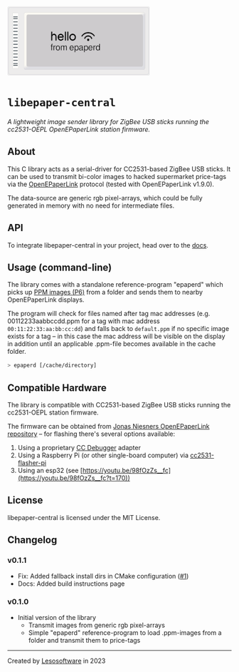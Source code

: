 ![epaper-central banner](docs/banner.png)

# `libepaper-central`

_A lightweight image sender library for ZigBee USB sticks running the cc2531-OEPL OpenEPaperLink station firmware._

## About

This C library acts as a serial-driver for CC2531-based ZigBee USB sticks. It can be used to transmit bi-color images to hacked supermarket price-tags via the [OpenEPaperLink](https://openepaperlink.de/) protocol (tested with OpenEPaperLink v1.9.0).

The data-source are generic rgb pixel-arrays, which could be fully generated in memory with no need for intermediate files.

## API

To integrate libepaper-central in your project, head over to the [docs](https://epaper-central.readthedocs.io/).

## Usage (command-line)

The library comes with a standalone reference-program "epaperd" which picks up [PPM images (P6)](https://en.wikipedia.org/wiki/Netpbm#Description) from a folder and sends them to nearby OpenEPaperLink displays.

The program will check for files named after tag mac addresses (e.g. 00112233aabbccdd.ppm for a tag with mac address `00:11:22:33:aa:bb:cc:dd`) and falls back to `default.ppm` if no specific image exists for a tag – in this case the mac address will be visible on the display in addition until an applicable .ppm-file becomes available in the cache folder.

```bash
> epaperd [/cache/directory]
```

## Compatible Hardware

The library is compatible with CC2531-based ZigBee USB sticks running the cc2531-OEPL station firmware.

The firmware can be obtained from [Jonas Niesners OpenEPaperLink repository](https://github.com/jonasniesner/OpenEPaperLink/blob/4aaffbacd4ebee760c0c4088e069e5ba60e4a219/ARM_Tag_FW/cc2531_OEPL/cc2531_OEPL_beta.hex) – for flashing there's several options available:

1. Using a proprietary [CC Debugger](https://www.ti.com/tool/CC-DEBUGGER) adapter
2. Using a Raspberry Pi (or other single-board computer) via [cc2531-flasher-pi](https://github.com/leso-kn/cc2531-flasher-pi)
3. Using an esp32 (see [https://youtu.be/98fOzZs__fc](https://youtu.be/98fOzZs__fc?t=170))

## License

libepaper-central is licensed under the MIT License.

## Changelog

### v0.1.1

* Fix: Added fallback install dirs in CMake configuration ([#1](https://github.com/leso-kn/epaper-central/issues/1))
* Docs: Added build instructions page

### v0.1.0

* Initial version of the library
  * Transmit images from generic rgb pixel-arrays
  * Simple "epaperd" reference-program to load .ppm-images from a folder and transmit them to price-tags

---

Created by [Lesosoftware](https://github.com/leso-kn) in 2023
